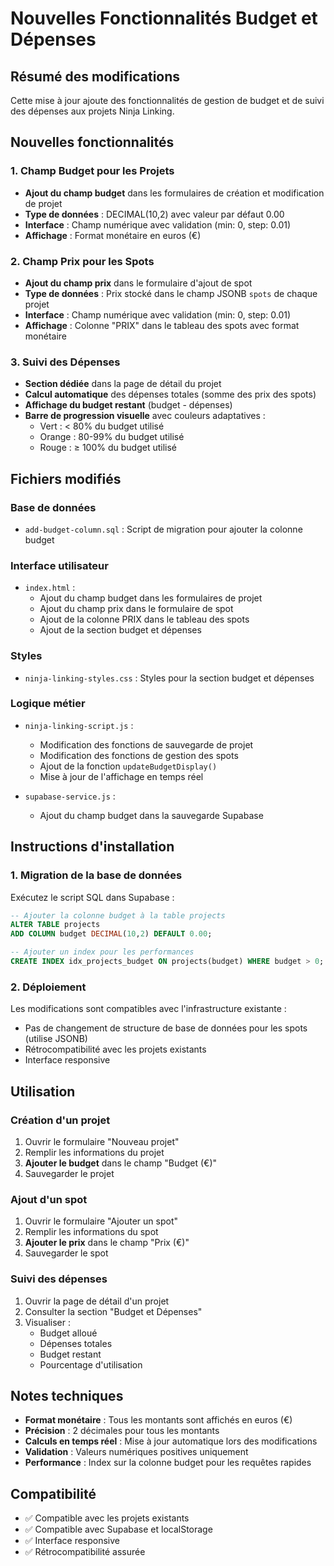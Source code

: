 # Nouvelles Fonctionnalités Budget et Dépenses

## Résumé des modifications

Cette mise à jour ajoute des fonctionnalités de gestion de budget et de suivi des dépenses aux projets Ninja Linking.

## Nouvelles fonctionnalités

### 1. Champ Budget pour les Projets
- **Ajout du champ budget** dans les formulaires de création et modification de projet
- **Type de données** : DECIMAL(10,2) avec valeur par défaut 0.00
- **Interface** : Champ numérique avec validation (min: 0, step: 0.01)
- **Affichage** : Format monétaire en euros (€)

### 2. Champ Prix pour les Spots
- **Ajout du champ prix** dans le formulaire d'ajout de spot
- **Type de données** : Prix stocké dans le champ JSONB `spots` de chaque projet
- **Interface** : Champ numérique avec validation (min: 0, step: 0.01)
- **Affichage** : Colonne "PRIX" dans le tableau des spots avec format monétaire

### 3. Suivi des Dépenses
- **Section dédiée** dans la page de détail du projet
- **Calcul automatique** des dépenses totales (somme des prix des spots)
- **Affichage du budget restant** (budget - dépenses)
- **Barre de progression visuelle** avec couleurs adaptatives :
  - Vert : < 80% du budget utilisé
  - Orange : 80-99% du budget utilisé  
  - Rouge : ≥ 100% du budget utilisé

## Fichiers modifiés

### Base de données
- `add-budget-column.sql` : Script de migration pour ajouter la colonne budget

### Interface utilisateur
- `index.html` : 
  - Ajout du champ budget dans les formulaires de projet
  - Ajout du champ prix dans le formulaire de spot
  - Ajout de la colonne PRIX dans le tableau des spots
  - Ajout de la section budget et dépenses

### Styles
- `ninja-linking-styles.css` : Styles pour la section budget et dépenses

### Logique métier
- `ninja-linking-script.js` :
  - Modification des fonctions de sauvegarde de projet
  - Modification des fonctions de gestion des spots
  - Ajout de la fonction `updateBudgetDisplay()`
  - Mise à jour de l'affichage en temps réel

- `supabase-service.js` :
  - Ajout du champ budget dans la sauvegarde Supabase

## Instructions d'installation

### 1. Migration de la base de données
Exécutez le script SQL dans Supabase :
```sql
-- Ajouter la colonne budget à la table projects
ALTER TABLE projects 
ADD COLUMN budget DECIMAL(10,2) DEFAULT 0.00;

-- Ajouter un index pour les performances
CREATE INDEX idx_projects_budget ON projects(budget) WHERE budget > 0;
```

### 2. Déploiement
Les modifications sont compatibles avec l'infrastructure existante :
- Pas de changement de structure de base de données pour les spots (utilise JSONB)
- Rétrocompatibilité avec les projets existants
- Interface responsive

## Utilisation

### Création d'un projet
1. Ouvrir le formulaire "Nouveau projet"
2. Remplir les informations du projet
3. **Ajouter le budget** dans le champ "Budget (€)"
4. Sauvegarder le projet

### Ajout d'un spot
1. Ouvrir le formulaire "Ajouter un spot"
2. Remplir les informations du spot
3. **Ajouter le prix** dans le champ "Prix (€)"
4. Sauvegarder le spot

### Suivi des dépenses
1. Ouvrir la page de détail d'un projet
2. Consulter la section "Budget et Dépenses"
3. Visualiser :
   - Budget alloué
   - Dépenses totales
   - Budget restant
   - Pourcentage d'utilisation

## Notes techniques

- **Format monétaire** : Tous les montants sont affichés en euros (€)
- **Précision** : 2 décimales pour tous les montants
- **Calculs en temps réel** : Mise à jour automatique lors des modifications
- **Validation** : Valeurs numériques positives uniquement
- **Performance** : Index sur la colonne budget pour les requêtes rapides

## Compatibilité

- ✅ Compatible avec les projets existants
- ✅ Compatible avec Supabase et localStorage
- ✅ Interface responsive
- ✅ Rétrocompatibilité assurée

